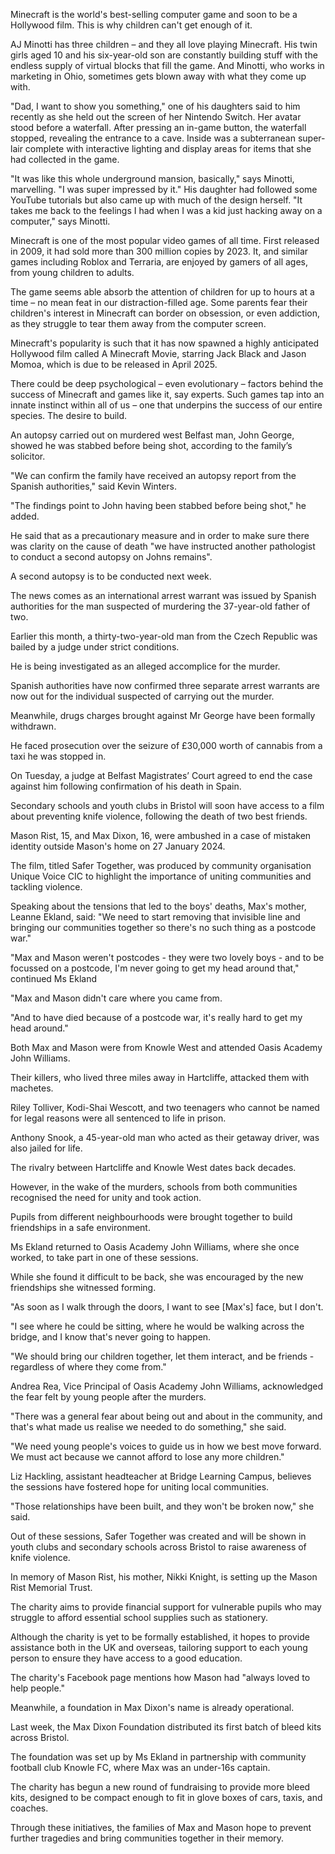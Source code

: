 <p>Minecraft is the world&apos;s best-selling computer game and soon to be a Hollywood film. This is why children can&apos;t get enough of it.
</p><p>AJ Minotti has three children – and they all love playing Minecraft. His twin girls aged 10 and his six-year-old son are constantly building stuff with the endless supply of virtual blocks that fill the game. And Minotti, who works in marketing in Ohio, sometimes gets blown away with what they come up with.</p><p></p><p>&quot;Dad, I want to show you something,&quot; one of his daughters said to him recently as she held out the screen of her Nintendo Switch. Her avatar stood before a waterfall. After pressing an in-game button, the waterfall stopped, revealing the entrance to a cave. Inside was a subterranean super-lair complete with interactive lighting and display areas for items that she had collected in the game.</p><p></p>

<p>&quot;It was like this whole underground mansion, basically,&quot; says Minotti, marvelling. &quot;I was super impressed by it.&quot; His daughter had followed some YouTube tutorials but also came up with much of the design herself. &quot;It takes me back to the feelings I had when I was a kid just hacking away on a computer,&quot; says Minotti.</p><p></p><p>Minecraft is one of the most popular video games of all time. First released in 2009, it had sold more than 300 million copies by 2023. It, and similar games including Roblox and Terraria, are enjoyed by gamers of all ages, from young children to adults.</p><p></p>

<p>The game seems able absorb the attention of children for up to hours at a time – no mean feat in our distraction-filled age. Some parents fear their children&apos;s interest in Minecraft can border on obsession, or even addiction, as they struggle to tear them away from the computer screen.</p><p></p><p>Minecraft&apos;s popularity is such that it has now spawned a highly anticipated Hollywood film called A Minecraft Movie, starring Jack Black and Jason Momoa, which is due to be released in April 2025.</p><p></p><p>There could be deep psychological – even evolutionary – factors behind the success of Minecraft and games like it, say experts. Such games tap into an innate instinct within all of us – one that underpins the success of our entire species. The desire to build.</p>

<p>An autopsy carried out on murdered west Belfast man, John George, showed he was stabbed before being shot, according to the family’s solicitor.</p><p>&quot;We can confirm the family have received an autopsy report from the Spanish authorities,&quot; said Kevin Winters.</p><p>&quot;The findings point to John having been stabbed before being shot,&quot; he added.</p><p>He said that as a precautionary measure and in order to make sure there was clarity on the cause of death &quot;we have instructed another pathologist to conduct a second autopsy on Johns remains&quot;.</p><p>A second autopsy is to be conducted next week.</p><p>The news comes as an international arrest warrant was issued by Spanish authorities for the man suspected of murdering the 37-year-old father of two.</p><p>Earlier this month, a thirty-two-year-old man from the Czech Republic was bailed by a judge under strict conditions.</p><p>He is being investigated as an alleged accomplice for the murder.</p><p>Spanish authorities have now confirmed three separate arrest warrants are now out for the individual suspected of carrying out the murder.</p><p>Meanwhile, drugs charges brought against Mr George have been formally withdrawn.</p><p>He faced prosecution over the seizure of £30,000 worth of cannabis from a taxi he was stopped in.</p><p>On Tuesday, a judge at Belfast Magistrates’ Court agreed to end the case against him following confirmation of his death in Spain.</p>

<!-- the 15 crime story -->
<p>Secondary schools and youth clubs in Bristol will soon have access to a film about preventing knife violence, following the death of two best friends.</p><p>Mason Rist, 15, and Max Dixon, 16, were ambushed in a case of mistaken identity outside Mason's home on 27 January 2024.</p><p>The film, titled Safer Together, was produced by community organisation Unique Voice CIC to highlight the importance of uniting communities and tackling violence.</p><p>Speaking about the tensions that led to the boys' deaths, Max's mother, Leanne Ekland, said: &quot;We need to start removing that invisible line and bringing our communities together so there's no such thing as a postcode war.&quot;</p><p>&quot;Max and Mason weren't postcodes - they were two lovely boys - and to be focussed on a postcode, I'm never going to get my head around that,&quot; continued Ms Ekland</p><p>&quot;Max and Mason didn't care where you came from.</p><p>&quot;And to have died because of a postcode war, it's really hard to get my head around.&quot;</p><p>Both Max and Mason were from Knowle West and attended Oasis Academy John Williams.</p><p>Their killers, who lived three miles away in Hartcliffe, attacked them with machetes.</p><p>Riley Tolliver, Kodi-Shai Wescott, and two teenagers who cannot be named for legal reasons were all sentenced to life in prison.</p><p>Anthony Snook, a 45-year-old man who acted as their getaway driver, was also jailed for life.</p><p>The rivalry between Hartcliffe and Knowle West dates back decades.</p><p>However, in the wake of the murders, schools from both communities recognised the need for unity and took action.</p><p>Pupils from different neighbourhoods were brought together to build friendships in a safe environment.</p><p>Ms Ekland returned to Oasis Academy John Williams, where she once worked, to take part in one of these sessions.</p><p>While she found it difficult to be back, she was encouraged by the new friendships she witnessed forming.</p><p>&quot;As soon as I walk through the doors, I want to see [Max's] face, but I don't.</p><p>&quot;I see where he could be sitting, where he would be walking across the bridge, and I know that's never going to happen.</p><p>&quot;We should bring our children together, let them interact, and be friends - regardless of where they come from.&quot;</p><p>Andrea Rea, Vice Principal of Oasis Academy John Williams, acknowledged the fear felt by young people after the murders.</p><p>&quot;There was a general fear about being out and about in the community, and that's what made us realise we needed to do something,&quot; she said.</p><p>&quot;We need young people's voices to guide us in how we best move forward. We must act because we cannot afford to lose any more children.&quot;</p><p>Liz Hackling, assistant headteacher at Bridge Learning Campus, believes the sessions have fostered hope for uniting local communities.</p><p>&quot;Those relationships have been built, and they won't be broken now,&quot; she said.</p><p>Out of these sessions, Safer Together was created and will be shown in youth clubs and secondary schools across Bristol to raise awareness of knife violence.</p><p>In memory of Mason Rist, his mother, Nikki Knight, is setting up the Mason Rist Memorial Trust.</p><p>The charity aims to provide financial support for vulnerable pupils who may struggle to afford essential school supplies such as stationery.</p><p>Although the charity is yet to be formally established, it hopes to provide assistance both in the UK and overseas, tailoring support to each young person to ensure they have access to a good education.</p><p>The charity's Facebook page mentions how Mason had &quot;always loved to help people.&quot;</p><p>Meanwhile, a foundation in Max Dixon's name is already operational.</p><p>Last week, the Max Dixon Foundation distributed its first batch of bleed kits across Bristol.</p><p>The foundation was set up by Ms Ekland in partnership with community football club Knowle FC, where Max was an under-16s captain.</p><p>The charity has begun a new round of fundraising to provide more bleed kits, designed to be compact enough to fit in glove boxes of cars, taxis, and coaches.</p><p>Through these initiatives, the families of Max and Mason hope to prevent further tragedies and bring communities together in their memory.</p>